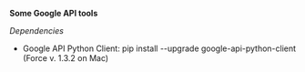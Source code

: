 **Some Google API tools**

*Dependencies*

* Google API Python Client: pip install --upgrade google-api-python-client (Force v. 1.3.2 on Mac)
